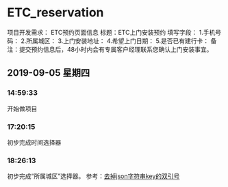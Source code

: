 # ETC_reservation

项目开发需求：
ETC预约页面信息
标题：ETC上门安装预约
填写字段：
1.手机号码：
2.所属城区：
3.上门安装地址：
4.希望上门日期：
5.是否已有建行卡：
备注：提交预约信息后，48小时内会有专属客户经理联系您确认上门安装事宜。

## 2019-09-05 星期四

### 14:59:33

开始做项目

### 17:20:15

初步完成时间选择器

### 18:26:13

初步完成“所属城区”选择器。
参考：[去掉json字符串key的双引号](https://blog.csdn.net/qq_41656943/article/details/86793079)
